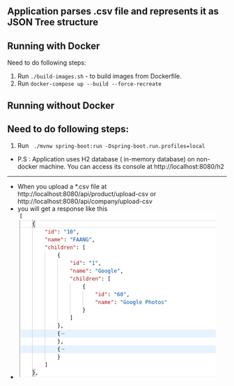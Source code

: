 
## Application parses .csv file and represents it as JSON Tree structure 


Running with Docker
-------------------------
Need to do following steps:
1. Run `./build-images.sh` - to build images from Dockerfile.
2. Run `docker-compose up --build --force-recreate`

Running without Docker
-------------------------
Need to do following steps:
--------------------
1. Run ` ./mvnw spring-boot:run -Dspring-boot.run.profiles=local`
   
* P.S : Application uses H2 database ( in-memory database) on non-docker machine.
   You can access its console at http://localhost:8080/h2
------------------
* When you upload a  *.csv file at   http://localhost:8080/api/product/upload-csv or http://localhost:8080/api/company/upload-csv
* you will get a response like this
* ![Screenshot](./img.png)

